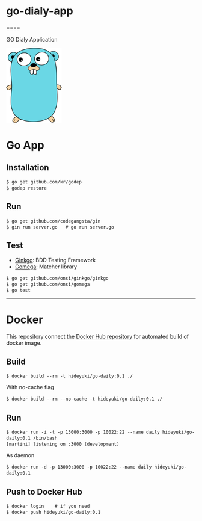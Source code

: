# go-dialy-app

====

GO Dialy Application

<img height="200" src="https://raw.githubusercontent.com/golang-samples/gopher-vector/master/gopher.png" />

# Go App
## Installation

```
$ go get github.com/kr/godep
$ godep restore
```

## Run

```
$ go get github.com/codegangsta/gin
$ gin run server.go   # go run server.go
```

## Test

- [Ginkgo](http://github.com/onsi/ginkgo): BDD Testing Framework
- [Gomega](http://github.com/onsi/gomega): Matcher library

```
$ go get github.com/onsi/ginkgo/ginkgo
$ go get github.com/onsi/gomega
$ go test
```

---

# Docker

This repository connect the [Docker Hub repository](https://registry.hub.docker.com/u/hideyuki/go-daily/) for automated build of docker image.

## Build

```
$ docker build --rm -t hideyuki/go-daily:0.1 ./
``` 

With no-cache flag

```
$ docker build --rm --no-cache -t hideyuki/go-daily:0.1 ./
``` 

## Run

```
$ docker run -i -t -p 13000:3000 -p 10022:22 --name daily hideyuki/go-daily:0.1 /bin/bash
[martini] listening on :3000 (development)
```

As daemon

```
$ docker run -d -p 13000:3000 -p 10022:22 --name daily hideyuki/go-daily:0.1
```

## Push to Docker Hub

```
$ docker login    # if you need
$ docker push hideyuki/go-daily:0.1
```


